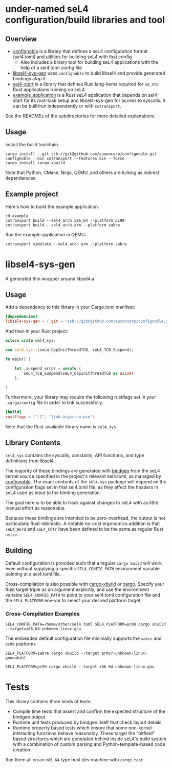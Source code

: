 # under-named seL4 configuration/build libraries and tool

## Overview
* [confignoble](confignoble) is a library that defines a seL4 configuration format (sel4.toml) and utilities for building seL4 with that config
  * Also includes a binary tool for building seL4 applications with the help of a sel4.toml config file
* [libsel4-sys-gen](libsel4-sys-gen) uses `confignoble` to build libsel4 and provide generated bindings atop it.
* [sel4-start](sel4-start) is a library that defines Rust lang-items required for `no_std` Rust applications running on seL4.
* [example_application](example_application) is a Rust seL4 application that depends on sel4-start for its root-task setup and libsel4-sys-gen for access to syscalls. It can be built/run independently or with `cotransport`.

See the READMEs of the subdirectories for more detailed explanations.

## Usage

Install the build toolchain.

```
cargo install --git ssh://git@github.com/auxoncorp/confignoble.git confignoble --bin cotransport --features bin --force
cargo install cargo-xbuild
```

Note that Python, CMake, Ninja, QEMU, and others are lurking as indirect dependencies.


## Example project

Here's how to build the example application.
```
cd example
cotransport build --sel4_arch x86_64 --platform pc99
cotransport build --sel4_arch arm --platform sabre
```

Run the example application in QEMU:

```
cotransport simulate --sel4_arch arm --platform sabre
```

# libsel4-sys-gen

A generated thin wrapper around libsel4.a

## Usage

Add a dependency to this library in your Cargo.toml manifest:

```toml
[dependencies]
libsel4-sys-gen = { git = "ssh://git@github.com/auxoncorp/confignoble.git" }
```

And then in your Rust project:

```rust
extern crate sel4_sys;

use sel4_sys::{seL4_CapInitThreadTCB, seL4_TCB_Suspend};

fn main() {

    let _suspend_error = unsafe {
        seL4_TCB_Suspend(seL4_CapInitThreadTCB as usize)
    };

}

```

Furthermore, your library may require the following rustflags set in your `.cargo/config` file
in order to link successfully.
```toml
[build]
rustflags = ["-C", "link-args=-no-pie"]
```

Note that the Rust-available library name is `sel4_sys`

## Library Contents

`sel4_sys` contains the syscalls, constants, API functions, and type definitions
from [libsel4](https://github.com/seL4/seL4/tree/master/libsel4).

The majority of these bindings are generated with [bindgen](https://github.com/rust-lang/rust-bindgen)
from the seL4 kernel source specified in the project's relevant sel4.toml, as managed by
[confignoble](../confignoble/README.md). The exact contents of the `sel4-sys` package
will depend on the configuration flags set in that sel4.toml file, as they affect
the headers in seL4 used as input to the binding generation.

The goal here is to be able to track against changes to seL4 with as little manual
effort as reasonable.

Because these bindings are intended to be zero-overhead, the output is not particularly
Rust-idiomatic.  A notable no-cost ergonomics addition is that
`seL4_Word` and `seL4_CPtr` have been defined to be the same as regular Rust `usize`.

## Building

Default configuration is provided such that a regular `cargo build` will work
even without supplying a specific `SEL4_CONFIG_PATH` environment variable pointing at a sel4.toml file.

Cross-compilation is also possible with [cargo-xbuild](https://github.com/rust-osdev/cargo-xbuild) or
[xargo](https://github.com/japaric/xargo). Specify your Rust target triple as an argument explicitly,
and use the environment variable `SEL4_CONFIG_PATH` to point to your sel4.toml configuration file
and the `SEL4_PLATFORM` env-var to select your desired platform target.

### Cross-Compilation Examples

```
SEL4_CONFIG_PATH=/home/other/sel4.toml SEL4_PLATFORM=pc99 cargo xbuild --target=x86_64-unknown-linux-gnu
```

The embedded default configuration file minimally supports the `sabre` and `pc99` platforms

```
SEL4_PLATFORM=sabre cargo xbuild --target armv7-unknown-linux-gnueabihf
```

```
SEL4_PLATFORM=pc99 cargo xbuild --target x86_64-unknown-linux-gnu
```

# Tests

This library contains three kinds of tests:

* Compile time tests that assert and confirm the expected structure of the bindgen output
* Runtime unit tests produced by bindgen itself that check layout details
* Runtime property based tests which ensure that some non-kernel interacting functions
behave reasonably. These target the "bitfield" based structures which are generated behind inside seL4's build system
with a combination of custom parsing and Python-template-based code creation.

Run them all on an `x86_64` type host dev machine with `cargo test`
